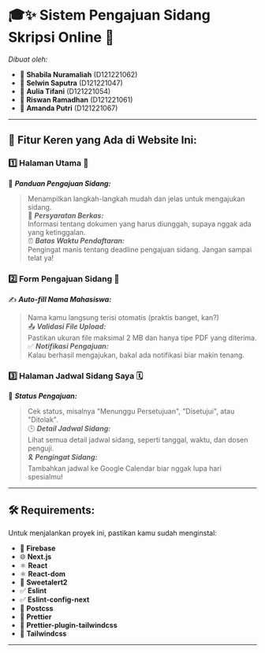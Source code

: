 # 🎓✨ **Sistem Pengajuan Sidang Skripsi Online** 🎉

_Dibuat oleh:_

- 🌟 **Shabila Nuramaliah** (D121221062)
- 🌟 **Selwin Saputra** (D121221047)
- 🌟 **Aulia Tifani** (D121221054)
- 🌟 **Riswan Ramadhan** (D121221061)
- 🌟 **Amanda Putri** (D121221067)

---

## 🐾 **Fitur Keren yang Ada di Website Ini:**

### 1️⃣ **Halaman Utama** 🌟

📖 _**Panduan Pengajuan Sidang:**_

> Menampilkan langkah-langkah mudah dan jelas untuk mengajukan sidang.  
> 📂 _**Persyaratan Berkas:**_  
> Informasi tentang dokumen yang harus diunggah, supaya nggak ada yang ketinggalan.  
> ⏰ _**Batas Waktu Pendaftaran:**_  
> Pengingat manis tentang deadline pengajuan sidang. Jangan sampai telat ya!

### 2️⃣ **Form Pengajuan Sidang** 📑

✍️ _**Auto-fill Nama Mahasiswa:**_

> Nama kamu langsung terisi otomatis (praktis banget, kan?)  
> 📤 _**Validasi File Upload:**_  
> Pastikan ukuran file maksimal 2 MB dan hanya tipe PDF yang diterima.  
> ✅ _**Notifikasi Pengajuan:**_  
> Kalau berhasil mengajukan, bakal ada notifikasi biar makin tenang.

### 3️⃣ **Halaman Jadwal Sidang Saya** 🗓️

🔄 _**Status Pengajuan:**_

> Cek status, misalnya "Menunggu Persetujuan", "Disetujui", atau "Ditolak".  
> 🕒 _**Detail Jadwal Sidang:**_  
> Lihat semua detail jadwal sidang, seperti tanggal, waktu, dan dosen penguji.  
> 🎗️ _**Pengingat Sidang:**_  
> Tambahkan jadwal ke Google Calendar biar nggak lupa hari spesialmu!

---

## 🛠️ **Requirements:**

Untuk menjalankan proyek ini, pastikan kamu sudah menginstal:

- 🧩 **Firebase**
- 🌐 **Next.js**
- ⚛️ **React**
- ⚛️ **React-dom**
- 🍬 **Sweetalert2**
- ✅ **Eslint**
- ✅ **Eslint-config-next**
- 🎨 **Postcss**
- 🎨 **Prettier**
- 🎨 **Prettier-plugin-tailwindcss**
- 🌈 **Tailwindcss**

---
